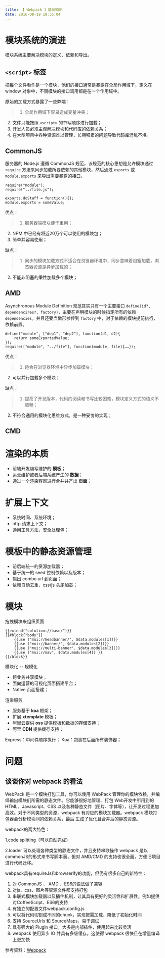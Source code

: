 ```yaml
---
title: 【 Webpack 】基础知识
date: 2016-08-19 18:36:04
---
```

# 模块系统的演进
模块系统主要解决模块的定义、依赖和导出。

## `<script>` 标签
把每个文件看作是一个模块，他们的接口通常是暴露在全局作用域下，定义在 window 对象中，不同模块的接口调用都是在一个作用域中。

原始的加载方式暴露了一些弊端：
> 1. 全局作用域下容易造成变量冲突；
2. 文件只能按照 `<script>` 的书写顺序进行加载；
3. 开发人员必须主观解决模块和代码库的依赖关系；
4. 在大型项目中各种资源难以管理，长期积累的问题导致代码库混乱不堪。

## CommonJS
服务器的 Node.js 遵循 CommonJS 规范，该规范的核心思想是允许模块通过 `require` 方法来同步加载所要依赖的其他模块，然后通过 `exports` 或 `module.exports` 来导出需要暴露的接口。

```
require("module");
require("../file.js");

exports.doStuff = function(){};
module.exports = someValue;
```

优点：
> 1. 服务器端模块便于重用；
2. NPM 中已经有将近20万个可以使用的模块包；
3. 简单并容易使用；

缺点：
> 1. 同步的模块加载方式不适合在浏览器环境中，同步意味着阻塞加载，浏览器资源是异步加载的；
2. 不能非阻塞的秉性加载多个模块；

## AMD
Asynchronous Module Definition 规范其实只有一个主要接口 `define(id?, dependencires?, factory)`，主要在声明模块的时候指定所有的依赖 `dependencies`，并且还要当做形参传到 `factory` 中，对于依赖的模块提前执行，依赖前置。

```
define("module", ["dep1", "dep2"], function(d1, d2){
	return someExportedValue;
});
require(["module", "../file"], function(module, file){……});
```

优点：
> 1. 适合在浏览器环境中异步加载模块；
2. 可以并行加载多个模块；

缺点：
> 1. 提高了开发版本，代码的阅读和书写比较困难，模块定义方式的语义不顺畅；
2. 不符合通用的模块化思维方式，是一种妥协的实现；

## CMD 


# 渲染的本质
- 前端开发编写维护的 **模板**；
- 运营维护或者后端系统产生的 **数据**；
- 通过一个渲染容器进行合并并产出 **页面**；

# 扩展上下文
- 系统时间、系统环境；
- http 请求上下文；
- 通用工具方法，安全处理包；

# 模板中的静态资源管理
- 前后端统一的资源加载器；
- 基于统一的 seed 控制依赖以及版本；
- 输出 combo url 到页面；
- 依赖自动去重，css/js 头尾加载；

# 模块
拖拽模块来组织页面
```
{{extend("solution://base/")}}
{{#block{"body"}}
	{{use ("mui://headbanner/", $data.modules[1])}}
	{{use ("mui://banner/", $data.modules[2])}}
	{{use ("mui://multi-banner", $data.modules[3])}}
	{{use ("mui://nav", $data.modules[4]) }}
{{/block}}
```
模块化 -- 规模化
- 跨业务共享模块；
- 面向运营的可视化页面搭建平台；
- Native 页面搭建；

渲染服务
- 服务基于 **koa** 框架；
- 扩展 **xtemplate** 模板；
- 阿里云提供 **oss** 提供模板和数据的存储支持；
- 阿里 **CDN** 提供缓存支持；

Express：中间件顺序执行；
Koa：包裹在后面所有装饰器；

# 问题
## 谈谈你对 webpack 的看法

WebPack 是一个模块打包工具，你可以使用 WebPack 管理你的模块依赖，并编绎输出模块们所需的静态文件。它能够很好地管理、打包 Web开发中所用到的 HTML、Javascript、CSS 以及各种静态文件（图片、字体等），让开发过程更加高效。对于不同类型的资源，webpack 有对应的模块加载器。webpack 模块打包器会分析模块间的依赖关系，最后 生成了优化且合并后的静态资源。

webpack的两大特色：

1.code splitting（可以自动完成）
 
2.loader 可以处理各种类型的静态文件，并且支持串联操作
webpack 是以commonJS的形式来书写脚本滴，但对 AMD/CMD 的支持也很全面，方便旧项目进行代码迁移。

webpack具有requireJs和browserify的功能，但仍有很多自己的新特性：

1. 对 CommonJS 、 AMD 、ES6的语法做了兼容
2. 对js、css、图片等资源文件都支持打包
3. 串联式模块加载器以及插件机制，让其具有更好的灵活性和扩展性，例如提供对CoffeeScript、ES6的支持
4. 有独立的配置文件webpack.config.js
5. 可以将代码切割成不同的chunk，实现按需加载，降低了初始化时间
6. 支持 SourceUrls 和 SourceMaps，易于调试
7. 具有强大的 Plugin 接口，大多是内部插件，使用起来比较灵活
8. webpack 使用异步 IO 并具有多级缓存。这使得 webpack 很快且在增量编译上更加快

参考资料：[Webpack](http://webpackdoc.com/module-system.html)











